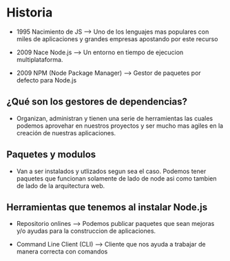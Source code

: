 # Historia

- 1995 Nacimiento de JS --> Uno de los lenguajes mas populares con miles de aplicaciones y grandes empresas apostando por este recurso

- 2009 Nace Node.js --> Un entorno en tiempo de ejecucion multiplataforma.

- 2009 NPM (Node Package Manager) --> Gestor de paquetes por defecto para Node.js

## ¿Qué son los gestores de dependencias?
- Organizan, administran y tienen una serie de herramientas las cuales podemos aprovehar en nuestros proyectos y ser mucho mas agiles en la creación de nuestras aplicaciones.

## Paquetes y modulos
- Van a ser instalados y utlizados segun sea el caso. Podemos tener paquetes que funcionan solamente de lado de node asi como tambien de lado de la arquitectura web.

## Herramientas que tenemos al instalar Node.js

- Repositorio onlines --> Podemos publicar paquetes que sean mejoras y/o ayudas para la construccion de aplicaciones.

- Command Line Client (CLI) --> Cliente que nos ayuda a trabajar de manera correcta con comandos